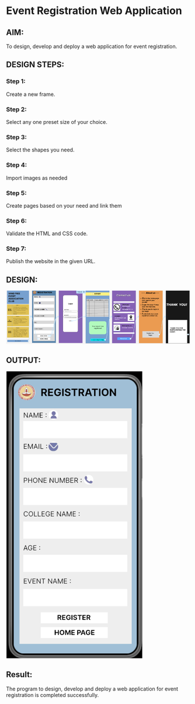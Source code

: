 # Event Registration Web Application

## AIM:
To design, develop and deploy a web application for event registration.

## DESIGN STEPS:

### Step 1: 
Create a new frame.
### Step 2: 
Select any one preset size of your choice.
### Step 3: 
Select the shapes you need.
### Step 4: 
Import images as needed
### Step 5: 
Create pages based on your need and link them
### Step 6: 
Validate the HTML and CSS code.
### Step 7:
Publish the website in the given URL.
## DESIGN:
![output](/output1.png)
## OUTPUT:
![output](/output2.png)

## Result:
The program to design, develop and deploy a web application for event registration is completed successfully.

